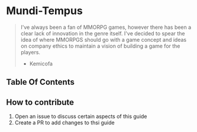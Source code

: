 # Mundi-Tempus

> I've always been a fan of MMORPG games, however there has been a clear lack of innovation
> in the genre itself. I've decided to spear the idea of where MMORPGS should go with a game
> concept and ideas on company ethics to maintain a vision of building a game for the players.
> - Kemicofa

## Table Of Contents



## How to contribute

1. Open an issue to discuss certain aspects of this guide
2. Create a PR to add changes to thsi guide